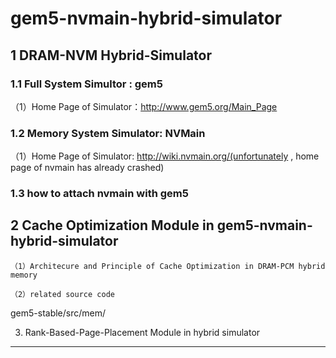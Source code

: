 # gem5-nvmain-hybrid-simulator
1 DRAM-NVM Hybrid-Simulator
-----------------------------
### 1.1 Full System Simultor : gem5
（1）Home Page of Simulator：http://www.gem5.org/Main_Page

### 1.2 Memory System Simulator: NVMain
（1）Home Page of Simulator: http://wiki.nvmain.org/(unfortunately , home page of nvmain has already crashed)

### 1.3 how to attach nvmain with gem5

2 Cache Optimization Module in gem5-nvmain-hybrid-simulator
--------------------------------
    （1）Architecure and Principle of Cache Optimization in DRAM-PCM hybrid memory
      
    （2）related source code
   gem5-stable/src/mem/
  
3. Rank-Based-Page-Placement Module in hybrid simulator
--------------------------------



